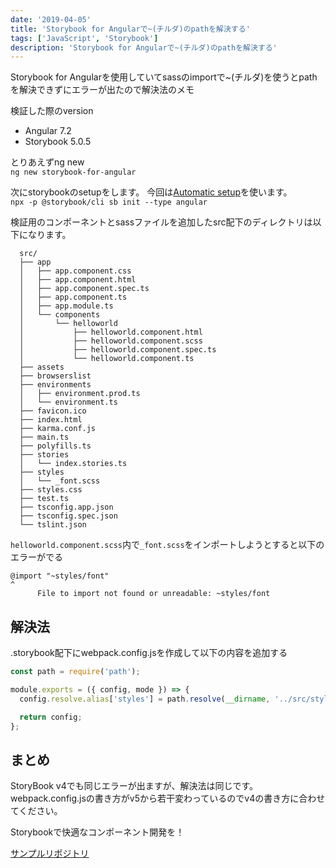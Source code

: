 ```yaml
---
date: '2019-04-05'
title: 'Storybook for Angularで~(チルダ)のpathを解決する'
tags: ['JavaScript', 'Storybook']
description: 'Storybook for Angularで~(チルダ)のpathを解決する'
---
```


Storybook for Angularを使用していてsassのimportで~(チルダ)を使うとpathを解決できずにエラーが出たので解決法のメモ

検証した際のversion
- Angular 7.2
- Storybook 5.0.5

とりあえずng new  
`ng new storybook-for-angular`

次にstorybookのsetupをします。
今回は[Automatic setup](https://storybook.js.org/docs/guides/guide-angular/#automatic-setup)を使います。  
`npx -p @storybook/cli sb init --type angular`  

検証用のコンポーネントとsassファイルを追加したsrc配下のディレクトリは以下になります。

```
  src/
  ├── app
  │   ├── app.component.css
  │   ├── app.component.html
  │   ├── app.component.spec.ts
  │   ├── app.component.ts
  │   ├── app.module.ts
  │   └── components
  │       └── helloworld
  │           ├── helloworld.component.html
  │           ├── helloworld.component.scss
  │           ├── helloworld.component.spec.ts
  │           └── helloworld.component.ts
  ├── assets
  ├── browserslist
  ├── environments
  │   ├── environment.prod.ts
  │   └── environment.ts
  ├── favicon.ico
  ├── index.html
  ├── karma.conf.js
  ├── main.ts
  ├── polyfills.ts
  ├── stories
  │   └── index.stories.ts
  ├── styles
  │   └── _font.scss
  ├── styles.css
  ├── test.ts
  ├── tsconfig.app.json
  ├── tsconfig.spec.json
  └── tslint.json
```

`helloworld.component.scss`内で`_font.scss`をインポートしようとすると以下のエラーがでる

```
@import "~styles/font"
^
      File to import not found or unreadable: ~styles/font
```


## 解決法

.storybook配下にwebpack.config.jsを作成して以下の内容を追加する

```javascript
const path = require('path');

module.exports = ({ config, mode }) => {
  config.resolve.alias['styles'] = path.resolve(__dirname, '../src/styles');

  return config;
};
```

## まとめ
StoryBook v4でも同じエラーが出ますが、解決法は同じです。  
webpack.config.jsの書き方がv5から若干変わっているのでv4の書き方に合わせてください。

Storybookで快適なコンポーネント開発を！

[サンプルリポジトリ](https://github.com/suke/storybook_for_angular_sample)